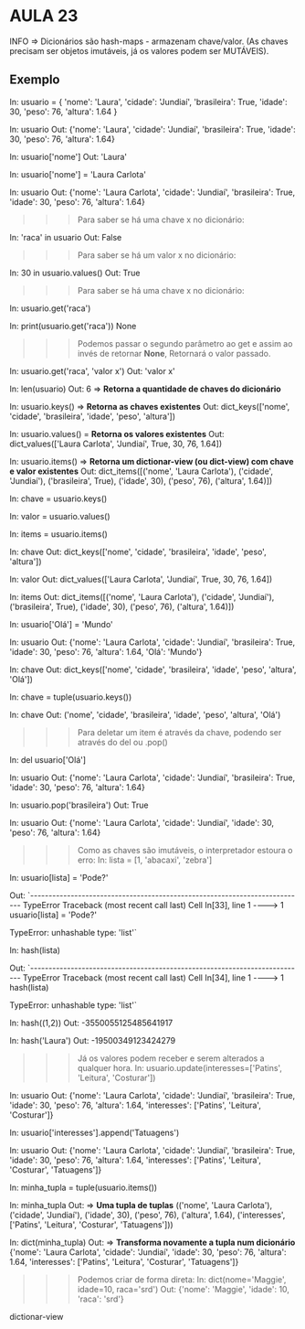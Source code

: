 # AULA 23

INFO => Dicionários são hash-maps - armazenam chave/valor. (As chaves precisam ser objetos imutáveis, já os valores podem ser MUTÁVEIS).

## Exemplo

In: usuario = {
        'nome': 'Laura',
        'cidade': 'Jundiaí',
        'brasileira': True,
        'idade': 30,
        'peso': 76,
        'altura': 1.64
    }

In: usuario
Out:
{'nome': 'Laura',
 'cidade': 'Jundiaí',
 'brasileira': True,
 'idade': 30,
 'peso': 76,
 'altura': 1.64}

In: usuario['nome']
Out: 'Laura'

In: usuario['nome'] = 'Laura Carlota'

In: usuario
Out:
{'nome': 'Laura Carlota',
 'cidade': 'Jundiaí',
 'brasileira': True,
 'idade': 30,
 'peso': 76,
 'altura': 1.64}

>>> Para saber se há uma chave x no dicionário:

In: 'raca' in usuario
Out: False

>>> Para saber se há um valor x no dicionário:

In: 30 in usuario.values()
Out: True

>>> Para saber se há uma chave x no dicionário:

In: usuario.get('raca')

In: print(usuario.get('raca'))
None

>>> Podemos passar o segundo parâmetro ao get e assim ao invés de retornar __None__, Retornará o valor passado.

In: usuario.get('raca', 'valor x')
Out: 'valor x'

In: len(usuario)
Out: 6 => __Retorna a quantidade de chaves do dicionário__

In: usuario.keys() => __Retorna as chaves existentes__
Out: dict_keys(['nome', 'cidade', 'brasileira', 'idade', 'peso', 'altura'])

In: usuario.values() = __Retorna os valores existentes__
Out: dict_values(['Laura Carlota', 'Jundiaí', True, 30, 76, 1.64])

In: usuario.items() => __Retorna um dictionar-view (ou dict-view) com chave e valor existentes__
Out: dict_items([('nome', 'Laura Carlota'), ('cidade', 'Jundiaí'), ('brasileira', True), ('idade', 30), ('peso', 76), ('altura', 1.64)])

In: chave = usuario.keys()

In: valor = usuario.values()

In: items = usuario.items()

In: chave
Out: dict_keys(['nome', 'cidade', 'brasileira', 'idade', 'peso', 'altura'])

In: valor
Out: dict_values(['Laura Carlota', 'Jundiaí', True, 30, 76, 1.64])

In: items
Out: dict_items([('nome', 'Laura Carlota'), ('cidade', 'Jundiaí'), ('brasileira', True), ('idade', 30), ('peso', 76), ('altura', 1.64)])

In: usuario['Olá'] = 'Mundo'

In: usuario
Out:
{'nome': 'Laura Carlota',
 'cidade': 'Jundiaí',
 'brasileira': True,
 'idade': 30,
 'peso': 76,
 'altura': 1.64,
 'Olá': 'Mundo'}

In: chave
Out: dict_keys(['nome', 'cidade', 'brasileira', 'idade', 'peso', 'altura', 'Olá'])

In: chave = tuple(usuario.keys())

In: chave
Out: ('nome', 'cidade', 'brasileira', 'idade', 'peso', 'altura', 'Olá')

>>> Para deletar um item é através da chave, podendo ser através do del ou .pop()

In: del usuario['Olá']

In: usuario
Out:
{'nome': 'Laura Carlota',
 'cidade': 'Jundiaí',
 'brasileira': True,
 'idade': 30,
 'peso': 76,
 'altura': 1.64}

In: usuario.pop('brasileira')
Out: True

In: usuario
Out:
{'nome': 'Laura Carlota',
 'cidade': 'Jundiaí',
 'idade': 30,
 'peso': 76,
 'altura': 1.64}

>>> Como as chaves são imutáveis, o interpretador estoura o erro:
In: lista = [1, 'abacaxi', 'zebra']

In: usuario[lista] = 'Pode?'

Out:
`---------------------------------------------------------------------------
TypeError                                 Traceback (most recent call last)
Cell In[33], line 1
----> 1 usuario[lista] = 'Pode?'

TypeError: unhashable type: 'list'`

In: hash(lista)

Out:
`---------------------------------------------------------------------------
TypeError                                 Traceback (most recent call last)
Cell In[34], line 1
----> 1 hash(lista)

TypeError: unhashable type: 'list'`

In: hash((1,2))
Out: -3550055125485641917

In: hash('Laura')
Out: -19500349123424279

>>> Já os valores podem receber e serem alterados a qualquer hora.
In: usuario.update(interesses=['Patins', 'Leitura', 'Costurar'])

In: usuario
Out:
{'nome': 'Laura Carlota',
 'cidade': 'Jundiaí',
 'brasileira': True,
 'idade': 30,
 'peso': 76,
 'altura': 1.64,
 'interesses': ['Patins', 'Leitura', 'Costurar']}

In: usuario['interesses'].append('Tatuagens')

In: usuario
Out:
{'nome': 'Laura Carlota',
 'cidade': 'Jundiaí',
 'brasileira': True,
 'idade': 30,
 'peso': 76,
 'altura': 1.64,
 'interesses': ['Patins', 'Leitura', 'Costurar', 'Tatuagens']}

In: minha_tupla = tuple(usuario.items())

In: minha_tupla
Out: => __Uma tupla de tuplas__
(('nome', 'Laura Carlota'),
 ('cidade', 'Jundiaí'),
 ('idade', 30),
 ('peso', 76),
 ('altura', 1.64),
 ('interesses', ['Patins', 'Leitura', 'Costurar', 'Tatuagens']))

In: dict(minha_tupla)
Out: => __Transforma novamente a tupla num dicionário__
{'nome': 'Laura Carlota',
 'cidade': 'Jundiaí',
 'idade': 30,
 'peso': 76,
 'altura': 1.64,
 'interesses': ['Patins', 'Leitura', 'Costurar', 'Tatuagens']}

>>> Podemos criar de forma direta:
In: dict(nome='Maggie', idade=10, raca='srd')
Out: {'nome': 'Maggie', 'idade': 10, 'raca': 'srd'}

dictionar-view
